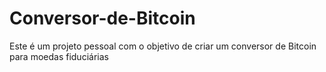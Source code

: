 # Conversor-de-Bitcoin
Este é um projeto pessoal com o objetivo de criar um conversor de Bitcoin para moedas fiduciárias
